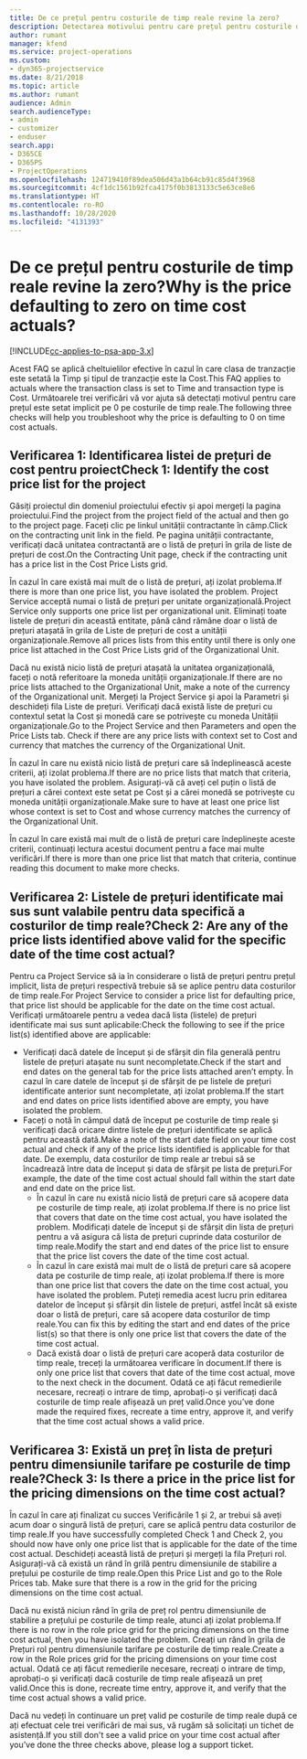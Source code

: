 ```yaml
---
title: De ce prețul pentru costurile de timp reale revine la zero?
description: Detectarea motivului pentru care prețul pentru costurile de timp reale revine la zero.
author: rumant
manager: kfend
ms.service: project-operations
ms.custom:
- dyn365-projectservice
ms.date: 8/21/2018
ms.topic: article
ms.author: rumant
audience: Admin
search.audienceType:
- admin
- customizer
- enduser
search.app:
- D365CE
- D365PS
- ProjectOperations
ms.openlocfilehash: 124719410f89dea506d43a1b64cb91c85d4f3968
ms.sourcegitcommit: 4cf1dc1561b92fca4175f0b3813133c5e63ce8e6
ms.translationtype: HT
ms.contentlocale: ro-RO
ms.lasthandoff: 10/28/2020
ms.locfileid: "4131393"
---
```

# <a name="why-is-the-price-defaulting-to-zero-on-time-cost-actuals"></a><span data-ttu-id="10902-103">De ce prețul pentru costurile de timp reale revine la zero?</span><span class="sxs-lookup"><span data-stu-id="10902-103">Why is the price defaulting to zero on time cost actuals?</span></span>

[!INCLUDE[cc-applies-to-psa-app-3.x](../includes/cc-applies-to-psa-app-3x.md)]

<span data-ttu-id="10902-104">Acest FAQ se aplică cheltuielilor efective în cazul în care clasa de tranzacție este setată la Timp și tipul de tranzacție este la Cost.</span><span class="sxs-lookup"><span data-stu-id="10902-104">This FAQ applies to actuals where the transaction class is set to Time and transaction type is Cost.</span></span> <span data-ttu-id="10902-105">Următoarele trei verificări vă vor ajuta să detectați motivul pentru care prețul este setat implicit pe 0 pe costurile de timp reale.</span><span class="sxs-lookup"><span data-stu-id="10902-105">The following three checks will help you troubleshoot why the price is defaulting to 0 on time cost actuals.</span></span>
 
## <a name="check-1-identify-the-cost-price-list-for-the-project"></a><span data-ttu-id="10902-106">Verificarea 1: Identificarea listei de prețuri de cost pentru proiect</span><span class="sxs-lookup"><span data-stu-id="10902-106">Check 1: Identify the cost price list for the project</span></span>

<span data-ttu-id="10902-107">Găsiți proiectul din domeniul proiectului efectiv și apoi mergeți la pagina proiectului.</span><span class="sxs-lookup"><span data-stu-id="10902-107">Find the project from the project field of the actual and then go to the project page.</span></span> <span data-ttu-id="10902-108">Faceți clic pe linkul unității contractante în câmp.</span><span class="sxs-lookup"><span data-stu-id="10902-108">Click on the contracting unit link in the field.</span></span> <span data-ttu-id="10902-109">Pe pagina unității contractante, verificați dacă unitatea contractantă are o listă de prețuri în grila de liste de prețuri de cost.</span><span class="sxs-lookup"><span data-stu-id="10902-109">On the Contracting Unit page, check if the contracting unit has a price list in the Cost Price Lists grid.</span></span>

<span data-ttu-id="10902-110">În cazul în care există mai mult de o listă de prețuri, ați izolat problema.</span><span class="sxs-lookup"><span data-stu-id="10902-110">If there is more than one price list, you have isolated the problem.</span></span> <span data-ttu-id="10902-111">Project Service acceptă numai o listă de prețuri per unitate organizațională.</span><span class="sxs-lookup"><span data-stu-id="10902-111">Project Service only supports one price list per organizational unit.</span></span> <span data-ttu-id="10902-112">Eliminați toate listele de prețuri din această entitate, până când rămâne doar o listă de prețuri atașată în grila de Liste de prețuri de cost a unității organizaționale.</span><span class="sxs-lookup"><span data-stu-id="10902-112">Remove all prices lists from this entity until there is only one price list attached in the Cost Price Lists grid of the Organizational Unit.</span></span>

<span data-ttu-id="10902-113">Dacă nu există nicio listă de prețuri atașată la unitatea organizațională, faceți o notă referitoare la moneda unității organizaționale.</span><span class="sxs-lookup"><span data-stu-id="10902-113">If there are no price lists attached to the Organizational Unit, make a note of the currency of the Organizational unit.</span></span> <span data-ttu-id="10902-114">Mergeți la Project Service și apoi la Parametri și deschideți fila Liste de prețuri. Verificați dacă există liste de prețuri cu contextul setat la Cost și monedă care se potrivește cu moneda Unității organizaționale.</span><span class="sxs-lookup"><span data-stu-id="10902-114">Go to the Project Service and then Parameters and open the Price Lists tab. Check if there are any price lists with context set to Cost and currency that matches the currency of the Organizational Unit.</span></span>
 
<span data-ttu-id="10902-115">În cazul în care nu există nicio listă de prețuri care să îndeplinească aceste criterii, ați izolat problema.</span><span class="sxs-lookup"><span data-stu-id="10902-115">If there are no price lists that match that criteria, you have isolated the problem.</span></span> <span data-ttu-id="10902-116">Asigurați-vă că aveți cel puțin o listă de prețuri a cărei context este setat pe Cost și a cărei monedă se potrivește cu moneda unității organizaționale.</span><span class="sxs-lookup"><span data-stu-id="10902-116">Make sure to have at least one price list whose context is set to Cost and whose currency matches the currency of the Organizational Unit.</span></span>

<span data-ttu-id="10902-117">În cazul în care există mai mult de o listă de prețuri care îndeplinește aceste criterii, continuați lectura acestui document pentru a face mai multe verificări.</span><span class="sxs-lookup"><span data-stu-id="10902-117">If there is more than one price list that match that criteria, continue reading this document to make more checks.</span></span>

## <a name="check-2-are-any-of-the-price-lists-identified-above-valid-for-the-specific-date-of-the-time-cost-actual"></a><span data-ttu-id="10902-118">Verificarea 2: Listele de prețuri identificate mai sus sunt valabile pentru data specifică a costurilor de timp reale?</span><span class="sxs-lookup"><span data-stu-id="10902-118">Check 2: Are any of the price lists identified above valid for the specific date of the time cost actual?</span></span>

<span data-ttu-id="10902-119">Pentru ca Project Service să ia în considerare o listă de prețuri pentru prețul implicit, lista de prețuri respectivă trebuie să se aplice pentru data costurilor de timp reale.</span><span class="sxs-lookup"><span data-stu-id="10902-119">For Project Service to consider a price list for defaulting price, that price list should be applicable for the date on the time cost actual.</span></span> <span data-ttu-id="10902-120">Verificați următoarele pentru a vedea dacă lista (listele) de prețuri identificate mai sus sunt aplicabile:</span><span class="sxs-lookup"><span data-stu-id="10902-120">Check the following to see if the price list(s) identified above are applicable:</span></span>

- <span data-ttu-id="10902-121">Verificați dacă datele de început și de sfârșit din fila generală pentru listele de prețuri atașate nu sunt necompletate.</span><span class="sxs-lookup"><span data-stu-id="10902-121">Check if the start and end dates on the general tab for the price lists attached aren’t empty.</span></span> <span data-ttu-id="10902-122">În cazul în care datele de început și de sfârșit de pe listele de prețuri identificate anterior sunt necompletate, ați izolat problema.</span><span class="sxs-lookup"><span data-stu-id="10902-122">If the start and end dates on price lists identified above are empty, you have isolated the problem.</span></span> 
- <span data-ttu-id="10902-123">Faceți o notă în câmpul dată de început pe costurile de timp reale și verificați dacă oricare dintre listele de prețuri identificate se aplică pentru această dată.</span><span class="sxs-lookup"><span data-stu-id="10902-123">Make a note of the start date field on your time cost actual and check if any of the price lists identified is applicable for that date.</span></span> <span data-ttu-id="10902-124">De exemplu, data costurilor de timp reale ar trebui să se încadrează între data de început și data de sfârșit pe lista de prețuri.</span><span class="sxs-lookup"><span data-stu-id="10902-124">For example, the date of the time cost actual should fall within the start date and end date on the price list.</span></span> 
    - <span data-ttu-id="10902-125">În cazul în care nu există nicio listă de prețuri care să acopere data pe costurile de timp reale, ați izolat problema.</span><span class="sxs-lookup"><span data-stu-id="10902-125">If there is no price list that covers that date on the time cost actual, you have isolated the problem.</span></span> <span data-ttu-id="10902-126">Modificați datele de început și de sfârșit din lista de prețuri pentru a vă asigura că lista de prețuri cuprinde data costurilor de timp reale.</span><span class="sxs-lookup"><span data-stu-id="10902-126">Modify the start and end dates of the price list to ensure that the price list covers the date of the time cost actual.</span></span> 
    - <span data-ttu-id="10902-127">În cazul în care există mai mult de o listă de prețuri care să acopere data pe costurile de timp reale, ați izolat problema.</span><span class="sxs-lookup"><span data-stu-id="10902-127">If there is more than one price list that covers the date on the time cost actual, you have isolated the problem.</span></span> <span data-ttu-id="10902-128">Puteți remedia acest lucru prin editarea datelor de început și sfârșit din listele de prețuri, astfel încât să existe doar o listă de prețuri, care să acopere data costurilor de timp reale.</span><span class="sxs-lookup"><span data-stu-id="10902-128">You can fix this by editing the start and end dates of the price list(s) so that there is only one price list that covers the date of the time cost actual.</span></span> 
    - <span data-ttu-id="10902-129">Dacă există doar o listă de prețuri care acoperă data costurilor de timp reale, treceți la următoarea verificare în document.</span><span class="sxs-lookup"><span data-stu-id="10902-129">If there is only one price list that covers that date of the time cost actual, move to the next check in the document.</span></span>
<span data-ttu-id="10902-130">Odată ce ați făcut remedierile necesare, recreați o intrare de timp, aprobați-o și verificați dacă costurile de timp reale afișează un preț valid.</span><span class="sxs-lookup"><span data-stu-id="10902-130">Once you’ve done made the required fixes, recreate a time entry, approve it, and verify that the time cost actual shows a valid price.</span></span>

## <a name="check-3-is-there-a-price-in-the-price-list-for-the-pricing-dimensions-on-the-time-cost-actual"></a><span data-ttu-id="10902-131">Verificarea 3: Există un preț în lista de prețuri pentru dimensiunile tarifare pe costurile de timp reale?</span><span class="sxs-lookup"><span data-stu-id="10902-131">Check 3: Is there a price in the price list for the pricing dimensions on the time cost actual?</span></span>

<span data-ttu-id="10902-132">În cazul în care ați finalizat cu succes Verificările 1 și 2, ar trebui să aveți acum doar o singură listă de prețuri, care se aplică pentru data costurilor de timp reale.</span><span class="sxs-lookup"><span data-stu-id="10902-132">If you have successfully completed Check 1 and Check 2, you should now have only one price list that is applicable for the date of the time cost actual.</span></span> <span data-ttu-id="10902-133">Deschideți această listă de prețuri și mergeți la fila Prețuri rol. Asigurați-vă că există un rând în grilă pentru dimensiunile de stabilire a prețului pe costurile de timp reale.</span><span class="sxs-lookup"><span data-stu-id="10902-133">Open this Price List and go to the Role Prices tab. Make sure that there is a row in the grid for the pricing dimensions on the time cost actual.</span></span>

<span data-ttu-id="10902-134">Dacă nu există niciun rând în grila de preț rol pentru dimensiunile de stabilire a prețului pe costurile de timp reale, atunci ați izolat problema.</span><span class="sxs-lookup"><span data-stu-id="10902-134">If there is no row in the role price grid for the pricing dimensions on the time cost actual, then you have isolated the problem.</span></span> <span data-ttu-id="10902-135">Creați un rând în grila de Prețuri rol pentru dimensiunile tarifare pe costurile de timp reale.</span><span class="sxs-lookup"><span data-stu-id="10902-135">Create a row in the Role prices grid for the pricing dimensions on your time cost actual.</span></span> <span data-ttu-id="10902-136">Odată ce ați făcut remedierile necesare, recreați o intrare de timp, aprobați-o și verificați dacă costurile de timp reale afișează un preț valid.</span><span class="sxs-lookup"><span data-stu-id="10902-136">Once this is done, recreate time entry, approve it, and verify that the time cost actual shows a valid price.</span></span>
 
<span data-ttu-id="10902-137">Dacă nu vedeți în continuare un preț valid pe costurile de timp reale după ce ați efectuat cele trei verificări de mai sus, vă rugăm să solicitați un tichet de asistență.</span><span class="sxs-lookup"><span data-stu-id="10902-137">If you still don't see a valid price on your time cost actual after you’ve done the three checks above, please log a support ticket.</span></span>



